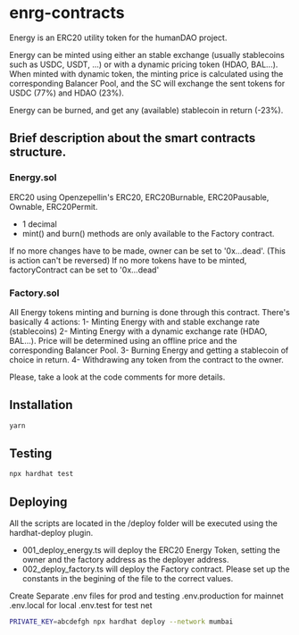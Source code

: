 # enrg-contracts

Energy is an ERC20 utility token for the humanDAO project.

Energy can be minted using either an stable exchange (usually stablecoins such as USDC, USDT, ...) or with a dynamic pricing token (HDAO, BAL...).
When minted with dynamic token, the minting price is calculated using the corresponding Balancer Pool, and the SC will exchange the sent tokens for USDC (77%) and HDAO (23%).

Energy can be burned, and get any (available) stablecoin in return (-23%).

## Brief description about the smart contracts structure.
### Energy.sol
ERC20 using Openzepellin's ERC20, ERC20Burnable, ERC20Pausable, Ownable, ERC20Permit.
- 1 decimal
- mint() and burn() methods are only available to the Factory contract.

If no more changes have to be made, owner can be set to '0x...dead'. (This is action can't be reversed)
If no more tokens have to be minted, factoryContract can be set to '0x...dead'

### Factory.sol
All Energy tokens minting and burning is done through this contract.
There's basically 4 actions:
1- Minting Energy with and stable exchange rate (stablecoins)
2- Minting Energy with a dynamic exchange rate (HDAO, BAL...). Price will be determined using an offline price and the corresponding Balancer Pool.
3- Burning Energy and getting a stablecoin of choice in return.
4- Withdrawing any token from the contract to the owner.

Please, take a look at the code comments for more details.

## Installation

```bash
yarn
```

## Testing

```bash
npx hardhat test
```

## Deploying

All the scripts are located in the /deploy folder will be executed using the hardhat-deploy plugin.
- 001_deploy_energy.ts will deploy the ERC20 Energy Token, setting the owner and the factory address as the deployer address.
- 002_deploy_factory.ts will deploy the Factory contract. Please set up the constants in the begining of the file to the correct values.

Create Separate .env files for prod and testing
.env.production for mainnet
.env.local for local
.env.test for test net

```bash
PRIVATE_KEY=abcdefgh npx hardhat deploy --network mumbai
```

